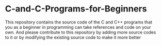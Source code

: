 # C-and-C-Programs-for-Beginners
This repository contains the source code of the C and C++ programs that you as a beginner in programming can take references and code on your own. And please contribute to this repository by adding more source codes to it or by modifying the existing source code to make it more better
